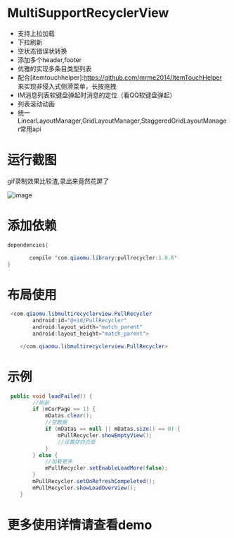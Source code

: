 # MultiSupportRecyclerView
- 支持上拉加载
- 下拉刷新
- 空状态错误状转换
- 添加多个header,footer
- 优雅的实现多条目类型列表
- 配合[itemtouchhelper]:https://github.com/mrme2014/ItemTouchHelper
  来实现非侵入式侧滑菜单，长按拖拽
- IM消息列表软键盘弹起时消息的定位（看QQ软键盘弹起）
- 列表滚动动画
- 统一LinearLayoutManager,GridLayoutManager,StaggeredGridLayoutManager常用api
# 运行截图
gif录制效果比较渣,录出来竟然花屏了

![image](https://github.com/mrme2014/MultiSupportRecyclerView/raw/master/art/gif2.gif)

# 添加依赖
```java
dependencies{

       compile 'com.qiaomu.library:pullrecycler:1.0.6'
}

```
# 布局使用
```java
 <com.qiaomu.libmultirecyclerview.PullRecycler
        android:id="@+id/PullRecycler"
        android:layout_width="match_parent"
        android:layout_height="match_parent">

    </com.qiaomu.libmultirecyclerview.PullRecycler>
```
# 示例
```java
 public void loadFailed() {
        //刷新
        if (mCurPage == 1) {
            mDatas.clear();
            //空数据
            if (mDatas == null || mDatas.size() == 0) {
                mPullRecycler.showEmptyView();
                //设置空白页面
            }
        } else {
            //加载更多
            mPullRecycler.setEnableLoadMore(false);
        }
        mPullRecycler.setOnRefreshCompeleted();
        mPullRecycler.showLoadOverView();
    } 
```
# 更多使用详情请查看demo
